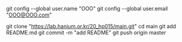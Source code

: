 
git config --global user.name "OOO"
git config --global user.email "OOO@OOO.com"

git clone "https://lab.hanium.or.kr/20_hp015/main.git"
cd main
git add README.md
git commit -m "add README"
git push origin master

